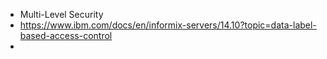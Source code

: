 - Multi-Level Security
- https://www.ibm.com/docs/en/informix-servers/14.10?topic=data-label-based-access-control
-